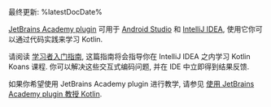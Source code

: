 [//]: # (title: 使用 JetBrains Academy plugin 学习 Kotlin)

最终更新: %latestDocDate%

[JetBrains Academy plugin](https://plugins.jetbrains.com/plugin/10081-jetbrains-academy) 可用于
[Android Studio](https://developer.android.com/studio)
和 [IntelliJ IDEA](https://www.jetbrains.com/idea/), 
使用它你可以通过代码实践来学习 Kotlin.

请阅读 [学习者入门指南](https://plugins.jetbrains.com/plugin/10081-jetbrains-academy/docs/learner-start-guide.html?section=Kotlin%20Koans),
这篇指南将会指导你在 IntelliJ IDEA 之内学习 Kotlin Koans 课程.
你可以解决这些交互式编码问题, 并在 IDE 中立即得到结果反馈. 

如果你希望使用 JetBrains Academy plugin 进行教学, 请参见 [使用 JetBrains Academy plugin 教授 Kotlin](edu-tools-educator.md).
